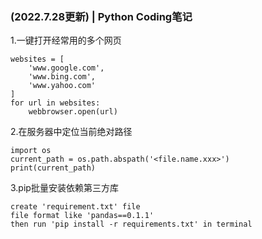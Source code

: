 ### (2022.7.28更新) | Python Coding笔记

1.一键打开经常用的多个网页
```import webbrowser
websites = [
    'www.google.com',
    'www.bing.com',
    'www.yahoo.com'
]
for url in websites:
    webbrowser.open(url)
```

2.在服务器中定位当前绝对路径
```
import os
current_path = os.path.abspath('<file.name.xxx>')
print(current_path)
```

3.pip批量安装依赖第三方库
```
create 'requirement.txt' file
file format like 'pandas==0.1.1'
then run 'pip install -r requirements.txt' in terminal
```